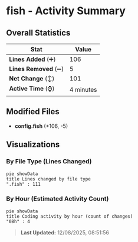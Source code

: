 # fish - Activity Summary 

## Overall Statistics

| Stat                   | Value                                                             |
| ---------------------- | ----------------------------------------------------------------- |
| **Lines Added** (➕)   | 106                                          |
| **Lines Removed** (➖) | 5                                        |
| **Net Change** (↕)    | 101                |
| **Active Time** (⌚)   | 4 minutes |


## Modified Files
- **config.fish** (+106, -5)

## Visualizations

### By File Type (Lines Changed)

```mermaid
pie showData
title Lines changed by file type
".fish" : 111
```

### By Hour (Estimated Activity Count)

```mermaid
pie showData
title Coding activity by hour (count of changes)
"08h" : 4
```


> **Last Updated:** 12/08/2025, 08:51:56